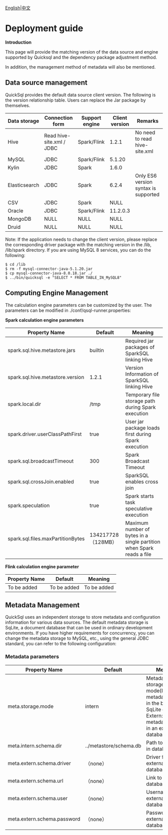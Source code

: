 [English](./deployment.md)|[中文](../zh/deployment/deployment.md)


# Deployment guide

**Introduction**
 
   This page will provide the matching version of the data source and engine supported by Quicksql and the dependency package adjustment method. 
   
In addition, the management method of metadata will also be mentioned.

## Data source management

   QuickSql provides the default data source client version. The following is the version relationship table. Users can replace the Jar package by themselves.

| Data storage  | Connection form          | Support engine| Client version | Remarks                                |
| ------------- | ------------------------ | --------------| -------------- | -------------------------------------- |
| Hive          | Read hive-site.xml / JDBC| Spark/Flink   | 1.2.1          | No need to read hive-site.xml          |
| MySQL         | JDBC                     | Spark/Flink   | 5.1.20         |                                        |
| Kylin         | JDBC                     | Spark         | 1.6.0          |                                        |
| Elasticsearch | JDBC                     | Spark         | 6.2.4          | Only ES6 version syntax is supported   |
| CSV           | JDBC                     | Spark         | NULL           |                                        |
| Oracle        | JDBC                     | Spark/Flink   | 11.2.0.3       |                                        |
| MongoDB       | NULL                     | NULL          | NULL           |                                        |
| Druid         | NULL                     | NULL          | NULL           |                                        |

Note: If the application needs to change the client version, please replace the corresponding driver package with the matching version in the /lib, /lib/spark directory. If you are using MySQL 8 services, you can do the following:

``````shell
$ cd /lib
$ rm -f mysql-connector-java-5.1.20.jar
$ cp mysql-connector-java-8.0.18.jar ./
$ ../bin/quicksql -e "SELECT * FROM TABLE_IN_MySQL8"
``````

## Computing Engine Management

The calculation engine parameters  can be customized by the user. The parameters can be modified in ./conf/qsql-runner.properties:

**Spark calculation engine parameters**

| Property Name                     | Default            | Meaning                                            |
| --------------------------------- | ------------------ | -------------------------------------------------- |
| spark.sql.hive.metastore.jars     | builtin            | Required jar packages of SparkSQL linking Hive     |
| spark.sql.hive.metastore.version  | 1.2.1              | Version Information of SparkSQL linking Hive       |
| spark.local.dir                   | /tmp               | Temporary file storage path during Spark execution |
| spark.driver.userClassPathFirst   | true               | User jar package loads first during Spark execution|
| spark.sql.broadcastTimeout        | 300                | Spark Broadcast Timeout                            |
| spark.sql.crossJoin.enabled       | true               | SparkSQL enables cross join                        |
| spark.speculation                 | true               | Spark starts task speculative execution               |
| spark.sql.files.maxPartitionBytes | 134217728（128MB） | Maximum number of bytes in a single partition when Spark reads a file |

**Flink calculation engine parameter**

| Property Name | Default | Meaning |
| ------------- | ------- | ------- |
| To be added   | To be added  | To be added  |

## Metadata Management

QuickSql uses an independent storage to store metadata and configuration information for various data sources. The default metadata storage is SqLite, a document database that can be used in ordinary development environments. If you have higher requirements for concurrency, you can change the metadata storage to MySQL, etc., using the general JDBC standard, you can refer to the following configuration:

### Metadata parameters

| Property Name               | Default                | Meaning                                                      |
| --------------------------- | ---------------------- | ------------------------------------------------------------ |
| meta.storage.mode           | intern                 | Metadata storage mode(Intern:read metadata stored in the built-in SqLite database; Extern:read metadata stored in an external database) |
| meta.intern.schema.dir      | ../metastore/schema.db | Path to the built-in database                                              |
| meta.extern.schema.driver   | （none）               | Driver for external database                                             |
| meta.extern.schema.url      | （none）               | Link to external database                                              |
| meta.extern.schema.user     | （none）               | Username for external database                                          |
| meta.extern.schema.password | （none）               | Password for external database                                             |
